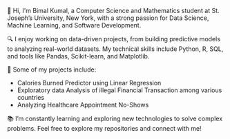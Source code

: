 👋 Hi, I'm Bimal Kumal, a Computer Science and Mathematics student at St. Joseph’s University, New York, with a strong passion for Data Science, Machine Learning, and Software Development.

🔍 I enjoy working on data-driven projects, from building predictive models to analyzing real-world datasets. My technical skills include Python, R, SQL, and tools like Pandas, Scikit-learn, and Matplotlib.

🚀 Some of my projects include:
- Calories Burned Predictor using Linear Regression
- Exploratory data Analysis of illegal Financial Transaction among various countries
- Analyzing Healthcare Appointment No-Shows

📚 I’m constantly learning and exploring new technologies to solve complex problems. Feel free to explore my repositories and connect with me!

